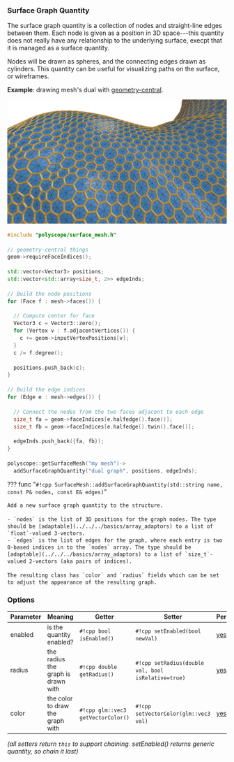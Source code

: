 ### Surface Graph Quantity

The surface graph quantity is a collection of nodes and straight-line edges between them. Each node is given as a position in 3D space---this quantity does not really have any relationship to the underlying surface, execpt that it is managed as a surface quantity.

Nodes will be drawn as spheres, and the connecting edges drawn as cylinders. This quantity can be useful for visualizing paths on the surface, or wireframes.

**Example**: drawing mesh's dual with [geometry-central](../../../integrations/geometry_central/).

![surface_graph_demo](../../media/surface_graph_demo.png)

```cpp
#include "polyscope/surface_mesh.h"

// geometry-central things
geom->requireFaceIndices();

std::vector<Vector3> positions;
std::vector<std::array<size_t, 2>> edgeInds;

// Build the node positions
for (Face f : mesh->faces()) {

  // Compute center for face
  Vector3 c = Vector3::zero();
  for (Vertex v : f.adjacentVertices()) {
    c += geom->inputVertexPositions[v];
  }
  c /= f.degree();

  positions.push_back(c);
}

// Build the edge indices
for (Edge e : mesh->edges()) {

  // Connect the nodes from the two faces adjacent to each edge
  size_t fa = geom->faceIndices[e.halfedge().face()];
  size_t fb = geom->faceIndices[e.halfedge().twin().face()];

  edgeInds.push_back({fa, fb});
}

polyscope::getSurfaceMesh("my mesh")->
  addSurfaceGraphQuantity("dual graph", positions, edgeInds);
```

??? func "`#!cpp SurfaceMesh::addSurfaceGraphQuantity(std::string name, const P& nodes, const E& edges)`"

    Add a new surface graph quantity to the structure.

    - `nodes` is the list of 3D positions for the graph nodes. The type should be [adaptable](../../../basics/array_adaptors) to a list of `float`-valued 3-vectors.
    - `edges` is the list of edges for the graph, where each entry is two 0-based indices in to the `nodes` array. The type should be [adaptable](../../../basics/array_adaptors) to a list of `size_t`-valued 2-vectors (aka pairs of indices).

    The resulting class has `color` and `radius` fields which can be set to adjust the appearance of the resulting graph.


### Options

**Parameter** | **Meaning** | **Getter** | **Setter** | **Persistent?**
--- | --- | --- | --- | ---
enabled | is the quantity enabled? | `#!cpp bool isEnabled()` | `#!cpp setEnabled(bool newVal)` | [yes](/basics/parameters/#persistent-values)
radius | the radius the graph is drawn with | `#!cpp double getRadius()` | `#!cpp setRadius(double val, bool isRelative=true)` | [yes](/basics/parameters/#persistent-values)
color | the color to draw the graph with | `#!cpp glm::vec3 getVectorColor()` | `#!cpp setVectorColor(glm::vec3 val)` | [yes](/basics/parameters/#persistent-values)

_(all setters return `this` to support chaining. setEnabled() returns generic quantity, so chain it last)_


